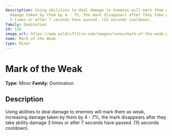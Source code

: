 ```yaml
---
description: Using abilities to deal damage to enemies will mark them as weak, increasing
  damage taken by them by 4 - 7%, the mark disappears after they take ability damage
  3 times or after 7 seconds have passed. (15 seconds cooldown).
family: Domination
id: 126
image_url: https://www.wildriftfire.com/images/runes/mark-of-the-weak.png
name: Mark of the Weak
type: Minor
---
```


# Mark of the Weak

**Type:** Minor
**Family:** Domination

## Description

Using abilities to deal damage to enemies will mark them as weak, increasing damage taken by them by 4 - 7%, the mark disappears after they take ability damage 3 times or after 7 seconds have passed. (15 seconds cooldown).

